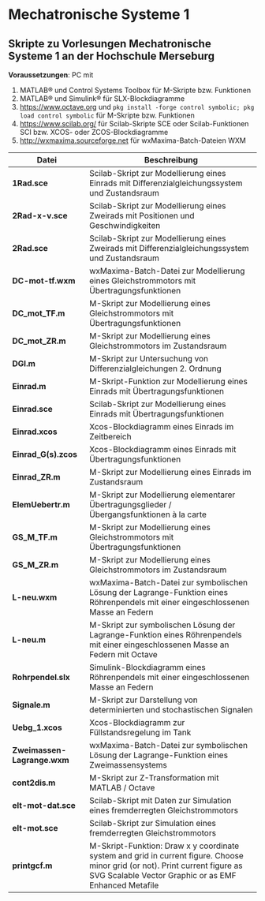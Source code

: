 # Mechatronische Systeme 1

## Skripte zu Vorlesungen Mechatronische Systeme 1 an der Hochschule Merseburg

**Voraussetzungen**: PC mit

1. MATLAB® und Control Systems Toolbox für M-Skripte bzw. Funktionen
2. MATLAB® und Simulink® für SLX-Blockdiagramme
3. https://www.octave.org und `pkg install -forge control symbolic; pkg load control symbolic` für M-Skripte bzw. Funktionen
4. https://www.scilab.org/ für Scilab-Skripte SCE oder Scilab-Funktionen SCI bzw. XCOS- oder ZCOS-Blockdiagramme
5. http://wxmaxima.sourceforge.net für wxMaxima-Batch-Dateien WXM

**Datei**|**Beschreibung**
---|---
**1Rad.sce**|Scilab-Skript zur Modellierung eines Einrads mit Differenzialgleichungssystem und Zustandsraum
**2Rad-x-v.sce**|Scilab-Skript zur Modellierung eines Zweirads mit Positionen und Geschwindigkeiten
**2Rad.sce**|Scilab-Skript zur Modellierung eines Zweirads mit Differenzialgleichungssystem und Zustandsraum
**DC-mot-tf.wxm**|wxMaxima-Batch-Datei zur Modellierung eines Gleichstrommotors mit Übertragungsfunktionen
**DC_mot_TF.m**|M-Skript zur Modellierung eines Gleichstrommotors mit Übertragungsfunktionen
**DC_mot_ZR.m**|M-Skript zur Modellierung eines Gleichstrommotors im Zustandsraum
**DGl.m**|M-Skript zur Untersuchung von Differenzialgleichungen 2. Ordnung
**Einrad.m**|M-Skript-Funktion zur Modellierung eines Einrads mit Übertragungsfunktionen
**Einrad.sce**|Scilab-Skript zur Modellierung eines Einrads mit Übertragungsfunktionen
**Einrad.xcos**|Xcos-Blockdiagramm eines Einrads im Zeitbereich
**Einrad_G(s).zcos**|Xcos-Blockdiagramm eines Einrads mit Übertragungsfunktionen
**Einrad_ZR.m**|M-Skript zur Modellierung eines Einrads im Zustandsraum
**ElemUebertr.m**|M-Skript zur Modellierung elementarer Übertragungsglieder / Übergangsfunktionen à la carte
**GS_M_TF.m**|M-Skript zur Modellierung eines Gleichstrommotors mit Übertragungsfunktionen
**GS_M_ZR.m**|M-Skript zur Modellierung eines Gleichstrommotors im Zustandsraum
**L-neu.wxm**|wxMaxima-Batch-Datei zur symbolischen Lösung der Lagrange-Funktion eines Röhrenpendels mit einer eingeschlossenen Masse an Federn
**L-neu.m**|M-Skript zur symbolischen Lösung der Lagrange-Funktion eines Röhrenpendels mit einer eingeschlossenen Masse an Federn mit Octave
**Rohrpendel.slx**|Simulink-Blockdiagramm eines Röhrenpendels mit einer eingeschlossenen Masse an Federn
**Signale.m**|M-Skript zur Darstellung von determinierten und stochastischen Signalen
**Uebg_1.xcos**|Xcos-Blockdiagramm zur Füllstandsregelung im Tank
**Zweimassen-Lagrange.wxm**|wxMaxima-Batch-Datei zur symbolischen Lösung der Lagrange-Funktion eines Zweimassensystems
**cont2dis.m**|M-Skript zur Z-Transformation mit MATLAB / Octave
**elt-mot-dat.sce**|Scilab-Skript mit Daten zur Simulation eines fremderregten Gleichstrommotors
**elt-mot.sce**|Scilab-Skript zur Simulation eines fremderregten Gleichstrommotors
**printgcf.m**|M-Skript-Funktion: Draw x y coordinate system and grid in current figure. Choose minor grid (or not). Print current figure as SVG Scalable Vector Graphic or as EMF Enhanced Metafile
